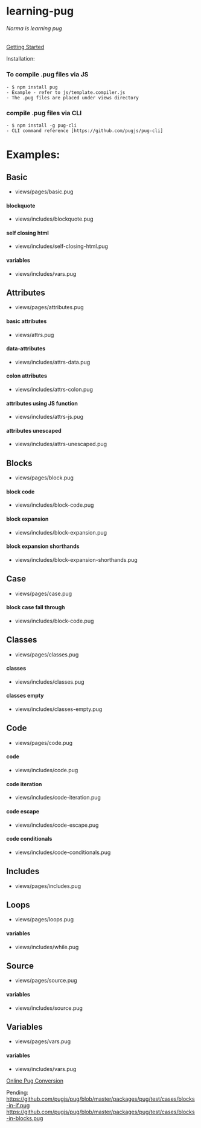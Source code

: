 # learning-pug
###### Norma is learning pug

[Getting Started](https://pugjs.org/api/getting-started.html)

Installation:

### To compile .pug files via JS
    - $ npm install pug
    - Example - refer to js/template.compiler.js
    - The .pug files are placed under views directory

### compile .pug files via CLI
    - $ npm install -g pug-cli
    - CLI command reference [https://github.com/pugjs/pug-cli]

# Examples:

## Basic
  - views/pages/basic.pug
#### blockquote
  - views/includes/blockquote.pug
#### self closing html
  - views/includes/self-closing-html.pug
#### variables
  - views/includes/vars.pug


## Attributes
  - views/pages/attributes.pug
#### basic attributes
  - views/attrs.pug
#### data-attributes
  - views/includes/attrs-data.pug
#### colon attributes
  - views/includes/attrs-colon.pug
#### attributes using JS function
  - views/includes/attrs-js.pug
#### attributes unescaped
  - views/includes/attrs-unescaped.pug


## Blocks
  - views/pages/block.pug
#### block code
  - views/includes/block-code.pug
#### block expansion
  - views/includes/block-expansion.pug
#### block expansion shorthands
  - views/includes/block-expansion-shorthands.pug


## Case
  - views/pages/case.pug
#### block case fall through
  - views/includes/block-code.pug


## Classes
  - views/pages/classes.pug
#### classes
  - views/includes/classes.pug
#### classes empty
  - views/includes/classes-empty.pug


## Code
  - views/pages/code.pug
#### code
  - views/includes/code.pug
#### code iteration
  - views/includes/code-iteration.pug
#### code escape
  - views/includes/code-escape.pug
#### code conditionals
  - views/includes/code-conditionals.pug


## Includes
  - views/pages/includes.pug


## Loops
  - views/pages/loops.pug
#### variables
  - views/includes/while.pug


## Source
  - views/pages/source.pug
#### variables
  - views/includes/source.pug


## Variables
  - views/pages/vars.pug
#### variables
  - views/includes/vars.pug


[Online Pug Conversion](https://pughtml.com/)

Pending:
https://github.com/pugjs/pug/blob/master/packages/pug/test/cases/blocks-in-if.pug
https://github.com/pugjs/pug/blob/master/packages/pug/test/cases/blocks-in-blocks.pug